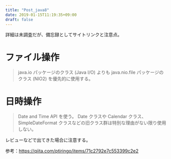 ```yaml
---
title: "Post_java8"
date: 2019-01-15T11:19:35+09:00
draft: false
---
```


詳細は未調査だが、備忘録としてサイトリンクと注意点。

# ファイル操作

> java.io パッケージのクラス (Java I/O) よりも java.nio.file パッケージのクラス (NIO2) を優先的に使用する。

# 日時操作

> Date and Time API を使う。
> Date クラスや Calendar クラス、SimpleDateFormat クラスなどの旧クラス群は特別な理由がない限り使用しない。

レビューなどで出てきた場合に注意する。


参考：<https://qiita.com/ptiringo/items/71c2792e7c553399c2e2>